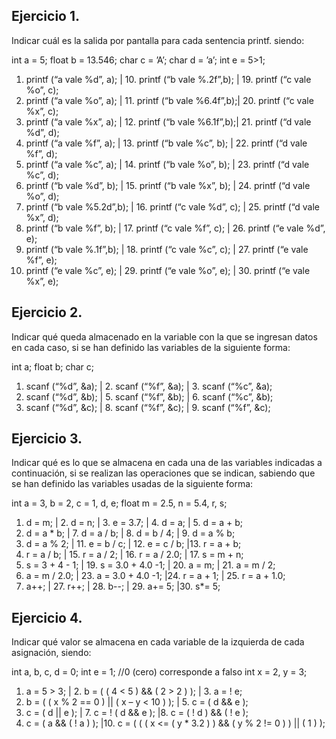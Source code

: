 
## Ejercicio 1.
Indicar cuál es la salida por pantalla para cada sentencia printf. siendo:

int a = 5;
float b = 13.546;
char c = ’A’;
char d = ’a’;
int e = 5>1;

1. printf (“a vale %d”, a);     | 10. printf (“b vale %.2f”,b); | 19. printf (“c vale %o”, c);
2. printf (“a vale %o”, a);     | 11. printf (“b vale %6.4f”,b);| 20. printf (“c vale %x”, c);
3. printf (“a vale %x”, a);     | 12. printf (“b vale %6.1f”,b);| 21. printf (“d vale %d”, d);
4. printf (“a vale %f”, a);     | 13. printf (“b vale %c”, b);  | 22. printf (“d vale %f”, d);  
5. printf (“a vale %c”, a);     | 14. printf (“b vale %o”, b);  | 23. printf (“d vale %c”, d);
6. printf (“b vale %d”, b);     | 15. printf (“b vale %x”, b);  | 24. printf (“d vale %o”, d);
7. printf (“b vale %5.2d”,b);   | 16. printf (“c vale %d”, c);  | 25. printf (“d vale %x”, d);
8. printf (“b vale %f”, b);     | 17. printf (“c vale %f”, c);  | 26. printf (“e vale %d”, e);
9. printf (“b vale %.1f”,b);    | 18. printf (“c vale %c”, c);  | 27. printf (“e vale %f”, e);
28. printf (“e vale %c”, e);    | 29. printf (“e vale %o”, e);  | 30. printf (“e vale %x”, e);

## Ejercicio 2. 
Indicar qué queda almacenado en la variable con la que se ingresan datos en cada caso, si se han
definido las variables de la siguiente forma:

int a;
float b;
char c;

1. scanf (“%d”, &a);  | 2. scanf (“%f”, &a);  | 3. scanf (“%c”, &a);
4. scanf (“%d”, &b);  | 5. scanf (“%f”, &b);  | 6. scanf (“%c”, &b);
7. scanf (“%d”, &c);  | 8. scanf (“%f”, &c);  | 9. scanf (“%f”, &c);

## Ejercicio 3. 

Indicar qué es lo que se almacena en cada una de las variables indicadas a continuación, si se realizan las
operaciones que se indican, sabiendo que se han definido las variables usadas de la siguiente forma:

int a = 3, b = 2, c = 1, d, e;
float m = 2.5, n = 5.4, r, s;

1. d = m; | 2. d = n; | 3. e = 3.7; | 4. d = a; | 5. d = a + b;
6. d = a * b; | 7. d = a / b; | 8. d = b / 4; | 9. d = a % b;
10. d = a % 2;  | 11. e = b / c;  | 12. e = c / b;  |13. r = a + b;
14. r = a / b;  | 15. r = a / 2;  | 16. r = a / 2.0;  | 17. s = m + n;
18. s = 3 + 4 - 1;  | 19. s = 3.0 + 4.0 -1; | 20. a = m;  | 21. a = m / 2;
22. a = m / 2.0;  | 23. a = 3.0 + 4.0 -1; |24. r = a + 1; | 25. r = a + 1.0;
26. a++;  | 27. r++;  | 28. b--;  | 29. a+= 5;  |30. s*= 5;

## Ejercicio 4. 

Indicar qué valor se almacena en cada variable de la izquierda de cada asignación, siendo:

int a, b, c, d = 0;
int e = 1; //0 (cero) corresponde a falso
int x = 2, y = 3;

1. a = 5 > 3; | 2. b = ( ( 4 < 5 ) && ( 2 > 2 ) );  | 3. a = ! e;
4. b = ( ( x % 2 == 0 ) || ( x – y < 10 ) );  | 5. c = ( d && e );
6. c = ( d || e );  | 7. c = ! ( d && e );  |8. c = ( ! d ) && ( ! e );
9. c = ( a && ( ! a ) );  |10. c = ( ( ( x <= ( y * 3.2 ) ) && ( y % 2 != 0 ) ) || ( 1 ) );

